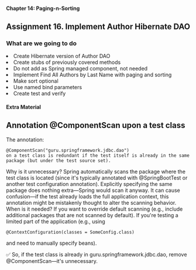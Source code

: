 #### Chapter 14: Paging-n-Sorting
## Assignment 16. Implement Author Hibernate DAO
### What are we going to do
<li> Create Hibernate version of Author DAO
<li> Create stubs of previously covered methods
<li> Do not add as Spring managed component, not needed
<li> Implement Find All Authors by Last Name with paging and sorting
<li> Make sort optional
<li> Use named bind parameters
<li> Create test and verify

#### Extra Material

## Annotation @ComponentScan upon a test class

The annotation:

    @ComponentScan("guru.springframework.jdbc.dao")
    on a test class is redundant if the test itself is already in the same package (but under the test source set).

Why is it unnecessary?
Spring automatically scans the package where the test class is located (since it's typically annotated with @SpringBootTest or another test configuration annotation).
Explicitly specifying the same package does nothing extra—Spring would scan it anyway.
It can cause confusion—if the test already loads the full application context, this annotation might be mistakenly thought to alter the scanning behavior.
When is it needed?
If you want to override default scanning (e.g., include additional packages that are not scanned by default).
If you're testing a limited part of the application (e.g., using 

    @ContextConfiguration(classes = SomeConfig.class) 

and need to manually specify beans).
<br>

✅ So, if the test class is already in guru.springframework.jdbc.dao, remove @ComponentScan—it's unnecessary.